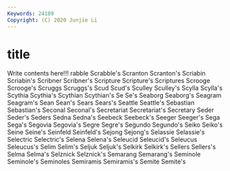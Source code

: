 ```yaml
---
Keywords: 24189
Copyright: (C) 2020 Junjie Li
---
```


# title

Write contents here!!!
rabble 
Scrabble's 
Scranton 
Scranton's 
Scriabin 
Scriabin's 
Scribner 
Scribner's
Scripture 
Scripture's 
Scriptures 
Scrooge 
Scrooge's 
Scruggs 
Scruggs's 
Scud 
Scud's 
Sculley
Sculley's 
Scylla 
Scylla's 
Scythia 
Scythia's 
Scythian 
Scythian's 
Se 
Se's 
Seaborg
Seaborg's 
Seagram 
Seagram's 
Sean 
Sean's 
Sears 
Sears's 
Seattle 
Seattle's 
Sebastian
Sebastian's 
Seconal 
Seconal's 
Secretariat 
Secretariat's 
Secretary 
Seder 
Seder's 
Seders 
Sedna
Sedna's 
Seebeck 
Seebeck's 
Seeger 
Seeger's 
Sega 
Sega's 
Segovia 
Segovia's 
Segre
Segre's 
Segundo 
Segundo's 
Seiko 
Seiko's 
Seine 
Seine's 
Seinfeld 
Seinfeld's 
Sejong
Sejong's 
Selassie 
Selassie's 
Selectric 
Selectric's 
Selena 
Selena's 
Seleucid 
Seleucid's 
Seleucus
Seleucus's 
Selim 
Selim's 
Seljuk 
Seljuk's 
Selkirk 
Selkirk's 
Sellers 
Sellers's 
Selma
Selma's 
Selznick 
Selznick's 
Semarang 
Semarang's 
Seminole 
Seminole's 
Seminoles 
Semiramis 
Semiramis's
Semite 
Semite's 

